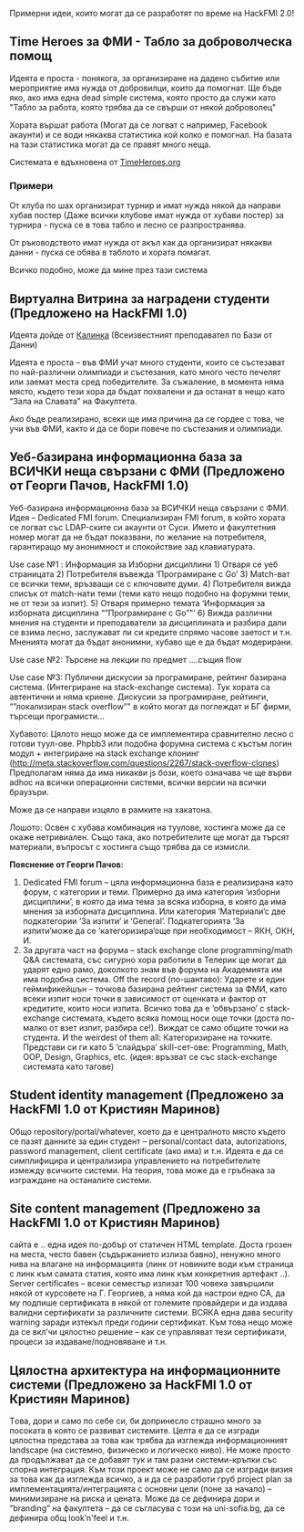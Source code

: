 Примерни идеи, които могат да се разработят по време на HackFMI 2.0!

## Time Heroes за ФМИ - Табло за доброволческа помощ

Идеята е проста - понякога, за организиране на дадено събитие или мероприятие има нужда от добровилци, които да помогнат.
Ще бъде яко, ако има една dead simple система, която просто да служи като "Табло за работа, която трябва да се свърши от някой доброволец"

Хората вършат работа (Могат да се логват с например, Facebook акаунти) и се води някаква статистика кой колко е помогнал.
На базата на тази статистика могат да се правят много неща.

Системата е вдъхновена от [TimeHeroes.org](https://timeheroes.org/)

### Примери

От клуба по шах организират турнир и имат нужда някой да направи хубав постер (Даже всички клубове имат нужда от хубави постер) за турнира - пуска се в това табло и лесно се разпространява.

От ръководството имат нужда от акъл как да организират някакви данни - пуска се обява в таблото и хората помагат.

Всичко подобно, може да мине през тази система

## Виртуална Витрина за наградени студенти (Предложено на HackFMI 1.0)

Идеята дойде от [Калинка](http://www.fmi.uni-sofia.bg/lecturers/ci/kkaloynova/) (Всеизвестният преподавател по Бази от Данни)

Идеята е проста – във ФМИ учат много студенти, които се състезават по най-различни олимпиади и състезания, като много често печелят или заемат места сред победителите.
За съжаление, в момента няма място, където тези хора да бъдат похвалени и да останат в нещо като “Зала на Славата” на Факултета.

Ако бъде реализирано, всеки ще има причина да се гордее с това, че учи във ФМИ, както и да се бори повече по състезания и олимпиади.

## Уеб-базирана информационна база за ВСИЧКИ неща свързани с ФМИ (Предложено от Георги Пачов, HackFMI 1.0)

Уеб-базирана информационна база за ВСИЧКИ неща свързани с ФМИ. Идея – Dedicated FMI forum. Специализиран FMI forum, в който хората се логват със LDAP-ските си акаунти от Суси. Името и факултетния номер могат да не бъдат показвани, по желание на потребителя, гарантиращо му анонимност и спокойствие зад клавиатурата.

Use case №1 : Информация за Изборни дисциплини 1) Отваря се уеб страницата 2) Потребителя въвежда ‘Програмиране с Go’ 3) Match-ват се всички теми, връзващи се с ключовите думи. 4) Потребителя вижда списък от match-нати теми (теми като нещо подобно на форумни теми, не от тези за изпит). 5) Отваря примерно темата ‘Информация за изборната дисциплина “”Програмиране с Go”"‘ 6) Вижда различни мнения на студенти и преподаватели за дисциплината и разбира дали се взима лесно, заслужават ли си кредите спрямо часове заетост и т.н. Мненията могат да бъдат анонимни, хубаво ще е да бъдат модерирани.

Use case №2: Търсене на лекции по предмет ….същия flow

Use case №3: Публични дискусии за програмиране, рейтинг базирана система. (Интегриране на stack-exchange система). Тук хората са автентични и няма криене. Дискусии за програмиране, рейтинги, “”локализиран stack overflow”" в който могат да поглеждат и БГ фирми, търсещи програмисти…

Хубавото: Цялото нещо може да се имплементира сравнително лесно с готови туул-ове. Phpbb3 или подобна форумна система с къстъм логин модул + интегриране на stack exchange клонинг (http://meta.stackoverflow.com/questions/2267/stack-overflow-clones) Предполагам няма да има никакви js бози, което означава че ще върви adhoc на всички операционни системи, всички версии на всички браузъри.

Може да се направи изцяло в рамките на хакатона.

Лошото: Освен с хубава комбинация на туулове, хостинга може да се окаже нетривиален. Също така, ако потребителите ще могат да търсят материали, въпросът с хостинга също трябва да се измисли.

**Пояснение от Георги Пачов:**

1. Dedicated FMI forum – цяла информационна база е реализирана като форум, с категории и теми.
Примерно да има категория ‘изборни дисциплини’, в която да има тема за всяка изборна, в която да има мнения за изборната дисциплина.
Или категория ‘Материали’с две подкатегории ‘За изпити’ и ‘General’. Подкатегорията ‘За изпити’може да се ‘категоризира’още при необходимост – ЯКН, ОКН, И.
2. За другата част на форума – stack exchange clone programming/math Q&A системата, със сигурно хора работили в Телерик ще могат да ударят едно рамо, доколкото знам във форума на Академията им има подобна система.
Off the record (по-шантаво): Ударете и един геймификейшън – точкова базирана рейтинг система за ФМИ, като всеки изпит носи точки в зависимост от оценката и фактор от кредитите, които носи изпита. Всичко това да е ‘обвързано’ с stack-exchange системата, където всяка помощ носи още точки (доста по-малко от взет изпит, разбира се!). Виждат се само общите точки на студента. И the weirdest of them all: Категоризиране на точките. Представи си ги като 5 ‘слайдъра’ skill-сет-ове: Programming, Math, OOP, Design, Graphics, etc. (идея: връзват се със stack-exchange системата като тагове)

## Student identity management (Предложено за HackFMI 1.0 от Кристиян Маринов)

Общо repository/portal/whatever, което да е централното място където се пазят данните за един студент – personal/contact data, autorizations, password management, client certificate (ако има) и т.н. Идеята е да се симплифицира и централизира управлението на потребителите измежду всичките системи. На теория, това може да е гръбнака за изграждане на останалите системи.

## Site content management (Предложено за HackFMI 1.0 от Кристиян Маринов)

сайта е .. една идея по-добър от статичен HTML template. Доста грозен на места, често бавен (съдържанието излиза бавно), ненужно много нива на влагане на информацията (линк от новините води към страница с линк към самата статия, която има линк към конкретния артефакт ..).
Server certificates – всеки семестър излизат 100 човека завършили някой от курсовете на Г. Георгиев, а няма кой да настрои едно CA, да му подпише сертификата в някой от големите провайдери и да издава валидни сертификати за различните системи. ВСЯКА една дава security warning заради изтекъл преди години сертификат. Към това нещо може да се вкл’чи цялостно решение – как се управляват тези сертификати, процеси за издаване/подновяване и т.н.

## Цялостна архитектура на информационните системи (Предложено за HackFMI 1.0 от Кристиян Маринов)

Tова, дори и само по себе си, би допринесло страшно много за посоката в която се развиват системите. Целта е да се изгради цялостна представа за това как трябва да изглежда информационният landscape (на системно, физическо и логическо ниво). Не може просто да продължават да се добавят тук и там разни системи-кръпки със спорна интеграция. Към този проект може не само да се изгради визия за това как да изглежда всичко, а и да се разработи груб project plan за имплементацията/интеграцията с основни цели (поне за начало) – минимизиране на риска и цената. Може да се дефинира дори и “branding” на факултета – да се съгласува с този на uni-sofia.bg, да се дефинира общ look’n'feel и т.н.